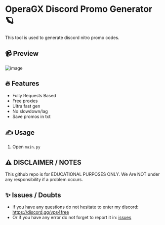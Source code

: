 # OperaGX Discord Promo Generator 🪐
This tool is used to generate discord nitro promo codes.

## 📹 Preview

![image](https://github.com/H4cK3dR4Du/RecaptchaV3-Bypass/assets/118562174/a945af04-ce83-4dbc-a914-7e1ea868fa7c)

## 🔥 Features
- Fully Requests Based
- Free proxies
- Ultra fast gen
- No slowdown/lag
- Save promos in txt

## ✍️ Usage
1. Open `main.py`

## ⚠️ DISCLAIMER / NOTES
This github repo is for EDUCATIONAL PURPOSES ONLY. We Are NOT under any responsibility if a problem occurs.

## ✨ Issues / Doubts

- If you have any questions do not hesitate to enter my discord: https://discord.gg/vps4free
- Or if you have any error do not forget to report it in: [issues](https://github.com/H4cK3dR4Du/OperaGX-Discord-Promo-Gen/issues/new)
